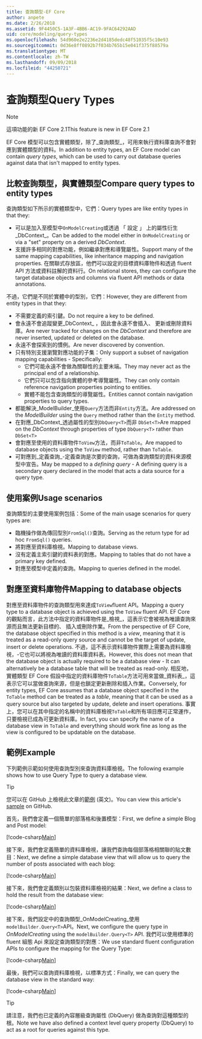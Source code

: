 ```yaml
---
title: 查詢類型-EF Core
author: anpete
ms.date: 2/26/2018
ms.assetid: 9F4450C5-1A3F-4BB6-AC19-9FAC64292AAD
uid: core/modeling/query-types
ms.openlocfilehash: 54d960e2e2236e2d4185dedc48f51035f5c10e93
ms.sourcegitcommit: 0d36e8ff0892b7f034b765b15e041f375f88579a
ms.translationtype: MT
ms.contentlocale: zh-TW
ms.lasthandoff: 09/09/2018
ms.locfileid: "44250721"
---
```

# <a name="query-types"></a><span data-ttu-id="12f65-102">查詢類型</span><span class="sxs-lookup"><span data-stu-id="12f65-102">Query Types</span></span>
> [!NOTE]
> <span data-ttu-id="12f65-103">這項功能的新 EF Core 2.1</span><span class="sxs-lookup"><span data-stu-id="12f65-103">This feature is new in EF Core 2.1</span></span>

<span data-ttu-id="12f65-104">EF Core 模型可以包含實體類型，除了_查詢類型_，可用來執行資料庫查詢不會對應到實體類型的資料。</span><span class="sxs-lookup"><span data-stu-id="12f65-104">In addition to entity types, an EF Core model can contain _query types_, which can be used to carry out database queries against data that isn't mapped to entity types.</span></span>

## <a name="compare-query-types-to-entity-types"></a><span data-ttu-id="12f65-105">比較查詢類型，與實體類型</span><span class="sxs-lookup"><span data-stu-id="12f65-105">Compare query types to entity types</span></span>

<span data-ttu-id="12f65-106">查詢類型如下所示的實體類型中，它們：</span><span class="sxs-lookup"><span data-stu-id="12f65-106">Query types are like entity types in that they:</span></span>

- <span data-ttu-id="12f65-107">可以是加入至模型中`OnModelCreating`或透過 「 設定 」 上的屬性衍生_DbContext_。</span><span class="sxs-lookup"><span data-stu-id="12f65-107">Can be added to the model either in `OnModelCreating` or via a "set" property on a derived _DbContext_.</span></span>
- <span data-ttu-id="12f65-108">支援許多相同的對應功能，例如繼承對應和導覽屬性。</span><span class="sxs-lookup"><span data-stu-id="12f65-108">Support many of the same mapping capabilities, like inheritance mapping and navigation properties.</span></span> <span data-ttu-id="12f65-109">在關聯式存放區，他們可以設定的目標資料庫物件和透過 fluent API 方法或資料註解的資料行。</span><span class="sxs-lookup"><span data-stu-id="12f65-109">On relational stores, they can configure the target database objects and columns via fluent API methods or data annotations.</span></span>

<span data-ttu-id="12f65-110">不過，它們是不同於實體中的型別，它們：</span><span class="sxs-lookup"><span data-stu-id="12f65-110">However, they are different from entity types in that they:</span></span>

- <span data-ttu-id="12f65-111">不需要定義的索引鍵。</span><span class="sxs-lookup"><span data-stu-id="12f65-111">Do not require a key to be defined.</span></span>
- <span data-ttu-id="12f65-112">會永遠不會追蹤變更_DbContext_ ，因此會永遠不會插入、 更新或刪除資料庫。</span><span class="sxs-lookup"><span data-stu-id="12f65-112">Are never tracked for changes on the _DbContext_ and therefore are never inserted, updated or deleted on the database.</span></span>
- <span data-ttu-id="12f65-113">永遠不會探索到的慣例。</span><span class="sxs-lookup"><span data-stu-id="12f65-113">Are never discovered by convention.</span></span>
- <span data-ttu-id="12f65-114">只有特別支援瀏覽對應功能的子集：</span><span class="sxs-lookup"><span data-stu-id="12f65-114">Only support a subset of navigation mapping capabilities - Specifically:</span></span>
  - <span data-ttu-id="12f65-115">它們可能永遠不會做為關聯性的主要末端。</span><span class="sxs-lookup"><span data-stu-id="12f65-115">They may never act as the principal end of a relationship.</span></span>
  - <span data-ttu-id="12f65-116">它們只可以包含指向實體的參考導覽屬性。</span><span class="sxs-lookup"><span data-stu-id="12f65-116">They can only contain reference navigation properties pointing to entities.</span></span>
  - <span data-ttu-id="12f65-117">實體不能包含查詢類型的導覽屬性。</span><span class="sxs-lookup"><span data-stu-id="12f65-117">Entities cannot contain navigation properties to query types.</span></span>
- <span data-ttu-id="12f65-118">都能解決_ModelBuilder_使用`Query`方法而非`Entity`方法。</span><span class="sxs-lookup"><span data-stu-id="12f65-118">Are addressed on the _ModelBuilder_ using the `Query` method rather than the `Entity` method.</span></span>
- <span data-ttu-id="12f65-119">在對應_DbContext_透過屬性的型別`DbQuery<T>`而非 `DbSet<T>`</span><span class="sxs-lookup"><span data-stu-id="12f65-119">Are mapped on the _DbContext_ through properties of type `DbQuery<T>` rather than `DbSet<T>`</span></span>
- <span data-ttu-id="12f65-120">會對應至使用的資料庫物件`ToView`方法，而非`ToTable`。</span><span class="sxs-lookup"><span data-stu-id="12f65-120">Are mapped to database objects using the `ToView` method, rather than `ToTable`.</span></span>
- <span data-ttu-id="12f65-121">可對應到_定義查詢_-定義查詢是次要的查詢，可做為查詢類型的資料來源模型中宣告。</span><span class="sxs-lookup"><span data-stu-id="12f65-121">May be mapped to a _defining query_ - A defining query is a secondary query declared in the model that acts a data source for a query type.</span></span>

## <a name="usage-scenarios"></a><span data-ttu-id="12f65-122">使用案例</span><span class="sxs-lookup"><span data-stu-id="12f65-122">Usage scenarios</span></span>

<span data-ttu-id="12f65-123">查詢類型的主要使用案例包括：</span><span class="sxs-lookup"><span data-stu-id="12f65-123">Some of the main usage scenarios for query types are:</span></span>

- <span data-ttu-id="12f65-124">臨機操作做為傳回型別`FromSql()`查詢。</span><span class="sxs-lookup"><span data-stu-id="12f65-124">Serving as the return type for ad hoc `FromSql()` queries.</span></span>
- <span data-ttu-id="12f65-125">將對應至資料庫檢視。</span><span class="sxs-lookup"><span data-stu-id="12f65-125">Mapping to database views.</span></span>
- <span data-ttu-id="12f65-126">沒有定義主索引鍵的資料表的對應。</span><span class="sxs-lookup"><span data-stu-id="12f65-126">Mapping to tables that do not have a primary key defined.</span></span>
- <span data-ttu-id="12f65-127">對應至模型中定義的查詢。</span><span class="sxs-lookup"><span data-stu-id="12f65-127">Mapping to queries defined in the model.</span></span>

## <a name="mapping-to-database-objects"></a><span data-ttu-id="12f65-128">對應至資料庫物件</span><span class="sxs-lookup"><span data-stu-id="12f65-128">Mapping to database objects</span></span>

<span data-ttu-id="12f65-129">對應至資料庫物件的查詢類型用來達成`ToView`fluent API。</span><span class="sxs-lookup"><span data-stu-id="12f65-129">Mapping a query type to a database object is achieved using the `ToView` fluent API.</span></span> <span data-ttu-id="12f65-130">EF Core 的觀點而言，此方法中指定的資料庫物件是_檢視_，這表示它會被視為唯讀查詢來源而且無法更新目標的、 插入或刪除作業。</span><span class="sxs-lookup"><span data-stu-id="12f65-130">From the perspective of EF Core, the database object specified in this method is a _view_, meaning that it is treated as a read-only query source and cannot be the target of update, insert or delete operations.</span></span> <span data-ttu-id="12f65-131">不過，這不表示資料庫物件實際上需要為資料庫檢視，-它也可以將視為唯讀的資料庫資料表。</span><span class="sxs-lookup"><span data-stu-id="12f65-131">However, this does not mean that the database object is actually required to be a database view - It can alternatively be a database table that will be treated as read-only.</span></span> <span data-ttu-id="12f65-132">相反地，實體類型 EF Core 假設中指定的資料庫物件`ToTable`方法可用來當做_資料表_，這表示它可以當做查詢來源，但是也鎖定更新刪除和插入作業。</span><span class="sxs-lookup"><span data-stu-id="12f65-132">Conversely, for entity types, EF Core assumes that a database object specified in the `ToTable` method can be treated as a _table_, meaning that it can be used as a query source but also targeted by update, delete and insert operations.</span></span> <span data-ttu-id="12f65-133">事實上，您可以在其中指定的名稱中的資料庫檢視`ToTable`和所有項目應可正常運作，只要檢視已成為可更新資料庫。</span><span class="sxs-lookup"><span data-stu-id="12f65-133">In fact, you can specify the name of a database view in `ToTable` and everything should work fine as long as the view is configured to be updatable on the database.</span></span>

## <a name="example"></a><span data-ttu-id="12f65-134">範例</span><span class="sxs-lookup"><span data-stu-id="12f65-134">Example</span></span>

<span data-ttu-id="12f65-135">下列範例示範如何使用查詢型別來查詢資料庫檢視。</span><span class="sxs-lookup"><span data-stu-id="12f65-135">The following example shows how to use Query Type to query a database view.</span></span>

> [!TIP]
> <span data-ttu-id="12f65-136">您可以在 GitHub 上檢視此文章的[範例](https://github.com/aspnet/EntityFrameworkCore/tree/master/samples/QueryTypes) \(英文\)。</span><span class="sxs-lookup"><span data-stu-id="12f65-136">You can view this article's [sample](https://github.com/aspnet/EntityFrameworkCore/tree/master/samples/QueryTypes) on GitHub.</span></span>

<span data-ttu-id="12f65-137">首先，我們會定義一個簡單的部落格和後置模型：</span><span class="sxs-lookup"><span data-stu-id="12f65-137">First, we define a simple Blog and Post model:</span></span>

[!code-csharp[Main](../../../efcore-repo/samples/QueryTypes/Program.cs#Entities)]

<span data-ttu-id="12f65-138">接下來，我們會定義簡單的資料庫檢視，讓我們查詢每個部落格相關聯的貼文數目：</span><span class="sxs-lookup"><span data-stu-id="12f65-138">Next, we define a simple database view that will allow us to query the number of posts associated with each blog:</span></span>

[!code-csharp[Main](../../../efcore-repo/samples/QueryTypes/Program.cs#View)]

<span data-ttu-id="12f65-139">接下來，我們會定義類別以包裝資料庫檢視的結果：</span><span class="sxs-lookup"><span data-stu-id="12f65-139">Next, we define a class to hold the result from the database view:</span></span>

[!code-csharp[Main](../../../efcore-repo/samples/QueryTypes/Program.cs#QueryType)]

<span data-ttu-id="12f65-140">接下來，我們設定中的查詢類型_OnModelCreating_使用`modelBuilder.Query<T>`API。</span><span class="sxs-lookup"><span data-stu-id="12f65-140">Next, we configure the query type in _OnModelCreating_ using the `modelBuilder.Query<T>` API.</span></span>
<span data-ttu-id="12f65-141">我們可以使用標準的 fluent 組態 Api 來設定查詢類型的對應：</span><span class="sxs-lookup"><span data-stu-id="12f65-141">We use standard fluent configuration APIs to configure the mapping for the Query Type:</span></span>

[!code-csharp[Main](../../../efcore-repo/samples/QueryTypes/Program.cs#Configuration)]

<span data-ttu-id="12f65-142">最後，我們可以查詢資料庫檢視，以標準方式：</span><span class="sxs-lookup"><span data-stu-id="12f65-142">Finally, we can query the database view in the standard way:</span></span>

[!code-csharp[Main](../../../efcore-repo/samples/QueryTypes/Program.cs#Query)]

> [!TIP]
> <span data-ttu-id="12f65-143">請注意，我們也已定義的內容層級查詢屬性 (DbQuery) 做為查詢對這種類型的根。</span><span class="sxs-lookup"><span data-stu-id="12f65-143">Note we have also defined a context level query property (DbQuery) to act as a root for queries against this type.</span></span>
